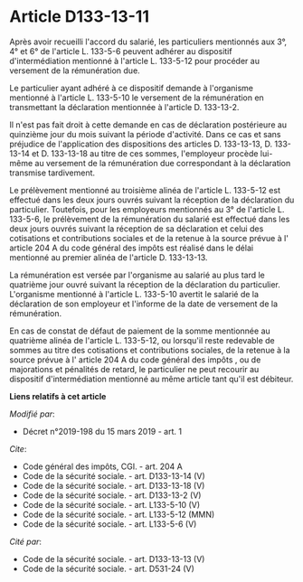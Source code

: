 # Article D133-13-11

Après avoir recueilli l'accord du salarié, les particuliers mentionnés aux 3°, 4° et 6° de l'article L. 133-5-6 peuvent
adhérer au dispositif d'intermédiation mentionné à l'article L. 133-5-12 pour procéder au versement de la rémunération due. 

Le particulier ayant adhéré à ce dispositif demande à l'organisme mentionné à l'article L. 133-5-10 le versement de la
rémunération en transmettant la déclaration mentionnée à l'article D. 133-13-2. 

Il n'est pas fait droit à cette demande en cas de déclaration postérieure au quinzième jour du mois suivant la période
d'activité. Dans ce cas et sans préjudice de l'application des dispositions des articles D. 133-13-13, D. 133-13-14 et D.
133-13-18 au titre de ces sommes, l'employeur procède lui-même au versement de la rémunération due correspondant à la
déclaration transmise tardivement. 

Le prélèvement mentionné au troisième alinéa de l'article L. 133-5-12 est effectué dans les deux jours ouvrés suivant la
réception de la déclaration du particulier. Toutefois, pour les employeurs mentionnés au 3° de l'article L. 133-5-6, le
prélèvement de la rémunération du salarié est effectué dans les deux jours ouvrés suivant la réception de sa déclaration et
celui des cotisations et contributions sociales et de la retenue à la source prévue à l' article 204 A du code général des
impôts  est réalisé dans le délai mentionné au premier alinéa de l'article D. 133-13-13. 

La rémunération est versée par l'organisme au salarié au plus tard le quatrième jour ouvré suivant la réception de la
déclaration du particulier. L'organisme mentionné à l'article L. 133-5-10 avertit le salarié de la déclaration de son
employeur et l'informe de la date de versement de la rémunération. 

En cas de constat de défaut de paiement de la somme mentionnée au quatrième alinéa de l'article L. 133-5-12, ou lorsqu'il
reste redevable de sommes au titre des cotisations et contributions sociales, de la retenue à la source prévue à l' article
204 A du code général des impôts , ou de majorations et pénalités de retard, le particulier ne peut recourir au dispositif
d'intermédiation mentionné au même article tant qu'il est débiteur.

**Liens relatifs à cet article**

_Modifié par_:

  - Décret n°2019-198 du 15 mars 2019 - art. 1

_Cite_:

  - Code général des impôts, CGI. - art. 204 A
  - Code de la sécurité sociale. - art. D133-13-14 (V)
  - Code de la sécurité sociale. - art. D133-13-18 (V)
  - Code de la sécurité sociale. - art. D133-13-2 (V)
  - Code de la sécurité sociale. - art. L133-5-10 (V)
  - Code de la sécurité sociale. - art. L133-5-12 (MMN)
  - Code de la sécurité sociale. - art. L133-5-6 (V)

_Cité par_:

  - Code de la sécurité sociale. - art. D133-13-13 (V)
  - Code de la sécurité sociale. - art. D531-24 (V)
